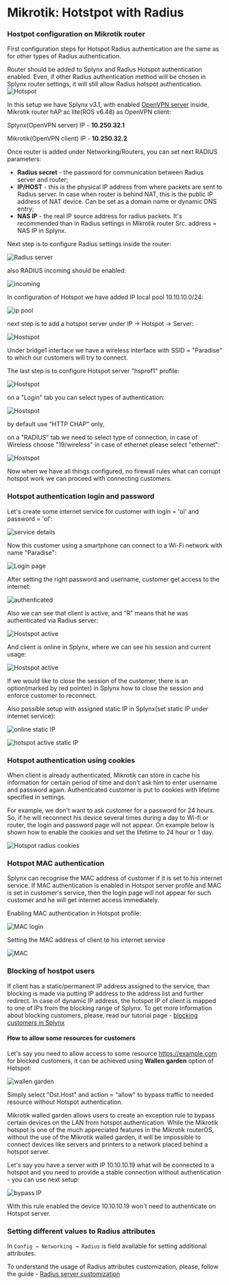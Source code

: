 Mikrotik: Hotstpot with Radius
==========

### Hostpot configuration on Mikrotik router

First configuration steps for Hotspot Radius authentication are the same as for other types of Radius authentication.

Router should be added to Splynx and Radius Hotspot authentication enabled. Even, if other Radius authentication method will be chosen in Splynx router settings, it will still allow Radius hotspot authentication.
![Hotspot](router.png)

In this setup we have Splynx v3.1, with enabled [OpenVPN server](https://docs.splynx.com/configuration/tools/openvpn) inside, Mikrotik router hAP ac lite(ROS v6.48) as OpenVPN client:

Splynx(OpenVPN server) IP - **10.250.32.1**

Mikrotik(OpenVPN client) IP - **10.250.32.2**

Once router is added under Networking/Routers, you can set next RADIUS parameters:

* **Radius secret** - the password for communication between Radius server and router;
* **IP/HOST** - this is the physical IP address from where packets are sent to Radius server. In case when router is behind NAT, this is the public IP address of NAT device. Can be set as a domain name or dynamic DNS entry;
* **NAS IP** - the real IP source address for radius packets. It's recommended than in Radius settings in Mikrotik router Src. address = NAS IP in Splynx.

Next step is to configure Radius settings inside the router:

![Radius server](radius_server.png)

also RADIUS incoming should be enabled:

![incoming](radius_incoming.png)

In configuration of Hotspot we have added IP local pool 10.10.10.0/24:

![ip pool](ip_pool.png)

next step is to add a hotspot server under IP -> Hotspot -> Server:

![Hostspot](hs_server.png)

Under bridge1 interface we have a wireless interface with SSID = "Paradise" to which our customers will try to connect.


The last step is to configure Hotspot server "hsprof1" profile:

![Hostspot](hs_server_profile.png)

on a "Login" tab you can select types of authentication:

![Hostspot](hs_server_profile_login.png)

by default use "HTTP CHAP" only,

 on a "RADIUS" tab we need to select type of connection, in case of Wireless choose "19/wireless" in case of ethernet please select "ethernet":

![Hostspot](hs_server_profile_radius.png)

Now when we have all things configured, no firewall rules what can corrupt hotspot work we can proceed with connecting customers.

### Hotspot authentication login and password

Let's create some internet service for customer with login = 'ol' and password = 'ol':

![service details](service_details.png)

Now this customer using a smartphone can connect to a Wi-Fi network with name "Paradise":

![Login page](phone_1.jpeg)

After setting the right password and username, customer get access to the internet:

![authenticated](phone_2.jpeg)

Also we can see that client is active, and "R" means that he was authenticated via Radius server:

![Hostspot active](hs_active.png)


And client is online in Splynx, where we can see his session and current usage:

![Hostspot active](service_online.png)

If we would like to close the session of the customer, there is an option(marked by red pointer) in Splynx how to close the session and enforce customer to reconnect.

Also possible setup with assigned static IP in Splynx(set static IP under internet service):

![online static IP](service_online_static_IP.png)

![hotspot active static IP](hs_active_static_IP.png)

### Hotspot authentication using cookies

When client is already authenticated, Mikrotik can store in cache his information for certain period of time and don't ask him to enter username and password again. Authenticated customer is put to cookies with lifetime specified in settings.

For example, we don't want to ask customer for a password for 24 hours. So, if he will reconnect his device several times during a day to Wi-fi or router, the login and password page will not appear. On example below is shown how to enable the cookies and set the lifetime to 24 hour or 1 day.

![Hotspot radius cookies](hs_cookie.png)


### Hotspot MAC authentication

Splynx can recognise the MAC address of customer if it is set to his internet service. If MAC authentication is enabled in Hotspot server profile and MAC is set in customer's service, then the login page will not appear for such customer and he will get internet access immediately.

Enabling MAC authentication in Hotspot profile:

![MAC login](hs_mac.png)


Setting the MAC address of client to his internet service

![MAC](service_mac.png)


### Blocking of hostpot users

If client has a static/permanent IP address assigned to the service, than blocking is made via putting IP address to the address list and further redirect. In case of dynamic IP address, the hotspot IP of client is mapped to one of IPs from the blocking range of Splynx. To get more information about blocking customers, please, read our tutorial page - [blocking customers in Splynx](blocking_customers/blocking_customers.md)

#### How to allow some resources for customers
Let's say you need to allow access to some resource https://example.com for blocked customers, it can be achieved using **Wallen garden** option of Hotspot:

![wallen garden](wallen_garden.png)

Simply select "Dst.Host" and action = "allow" to bypass traffic to needed resource without Hotspot authentication.

Mikrotik walled garden allows users to create an exception rule to bypass certain devices on the LAN from hotspot authentication. While the Mikrotik hotspot is one of the much appreciated features in the Mikrotik routerOS, without the use of the Mikrotik walled garden, it will be impossible to connect devices like servers and printers to a network placed behind a hotspot server.

Let's say you have a server with IP 10.10.10.19 what will be connected to a hotspot and you need to provide a stable connection without authentication - you can use next setup:

![bypass IP](bypass_IP.png)

With this rule enabled the device 10.10.10.19 won't need to authenticate on Hotspot server. 

### Setting different values to Radius attributes

In `Config → Networking → Radius` is field available for setting additional attributes.

To understand the usage of Radius attributes customization, please, follow the guide - [Radius server customization](radius_customization/radius_customization.md)
